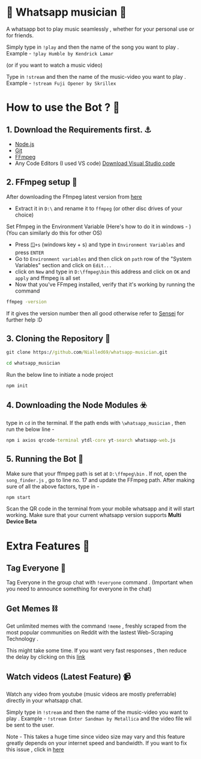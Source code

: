 # 🎵 Whatsapp musician 🎵
<p>A whatsapp bot to play music seamlessly , whether for your personal use or for friends.</p>

Simply type in  `!play`  and then the name of the song you want to play . Example - `!play Humble by Kendrick Lamar`

(or if you want to watch a music video) 

Type in  `!stream`  and then the name of the music-video you want to play . Example - `!stream Fuji Opener by Skrillex`

# How to use the Bot ? 🤖
<h2>1. Download the Requirements first. ⚓</h2>

* [Node.js](https://nodejs.org/en/download)
* [Git](https://git-scm.com/downloads)
* [FFmpeg](https://www.gyan.dev/ffmpeg/builds/)
* Any Code Editors (I used VS code) [Download Visual Studio code](https://code.visualstudio.com/Download)
<h2>2. FFmpeg setup 🤡</h2>
After downloading the Ffmpeg latest version from <a href="https://www.gyan.dev/ffmpeg/builds/">here</a>

* Extract it in `D:\` and rename it to `ffmpeg` (or other disc drives of your choice)
<p>Set Ffmpeg in the Environment Variable (Here's how to do it in windows - ) (You can similarly do this for other OS)</p>

* Press `🪟+s` (windows key + s)  and type in `Environment Variables` and press `ENTER`
* Go to `Environment variables` and then click on `path` row of the "System Variables" section and click on `Edit...`
* click on `New` and type in `D:\ffmpeg\bin` this address and click on `OK` and `apply` and ffmpeg is all set
* Now that you've FFmpeg installed, verify that it's working by running the command
```cmd
ffmpeg -version
```
If it gives the version number then all good otherwise refer to [Sensei](https://chat.openai.com) for further help   :D

<h2>3. Cloning the Repository 🫦 </h2>

```cmd
git clone https://github.com/Nialled69/whatsapp-musician.git
```
```cmd
cd whatsapp_musician
```
Run the below line to initiate a node project
```cmd
npm init
```

<h2>4. Downloading the Node Modules ☣️</h2>

type in `cd` in the terminal. If the path ends with `\whatsapp_musician` , then run the below line - 
```cmd
npm i axios qrcode-terminal ytdl-core yt-search whatsapp-web.js 
```

<h2>5. Running the Bot 🥸</h2>

Make sure that your ffmpeg path is set at `D:\ffmpeg\bin` . If not, open the `song_finder.js` , go to line no. 17 and update the FFmpeg path.
After making sure of all the above factors, type in - 

```cmd
npm start
```

Scan the QR code in the terminal from your mobile whatsapp and it will start working. Make sure that your current whatsapp version supports **Multi Device Beta**

# Extra Features 🎃 
## Tag Everyone 🥊</h3>

Tag Everyone in the group chat with `!everyone` command . (Important when you need to announce something for everyone in the chat)
## Get Memes ⛓️ </h3>

Get unlimited memes with the command `!meme` , freshly scraped from the most popular communities on Reddit with the lastest Web-Scraping Technology . 

This might take some time. If you want very fast responses , then reduce the delay by clicking on this [link](https://www.google.com/search?q=wifi&oq=wifi&gs_lcrp=EgZjaHJvbWUyBggAEEUYOTIHCAEQABiPAjIHCAIQABiPAjIHCAMQABiPAjIGCAQQRRg80gEIMzI4N2owajeoAgCwAgA&sourceid=chrome&ie=UTF-8)

## Watch videos (Latest Feature) 📹 

Watch any video from youtube (music videos are mostly preferrable) directly in your whatsapp chat. 

Simply type in  `!stream`  and then the name of the music-video you want to play . Example - `!stream Enter Sandman by Metallica` and the video file wil be sent to the user.

Note - This takes a huge time since video size may vary and this feature greatly depends on your internet speed and bandwidth. If you want to fix this issue , click in [here](https://www.google.com/search?q=wifi&oq=wifi&gs_lcrp=EgZjaHJvbWUyBggAEEUYOTIHCAEQABiPAjIHCAIQABiPAjIHCAMQABiPAjIGCAQQRRg80gEIMzI4N2owajeoAgCwAgA&sourceid=chrome&ie=UTF-8)
